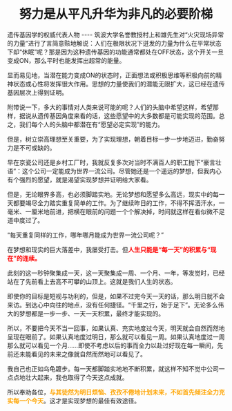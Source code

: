 <h1 align=center>努力是从平凡升华为非凡的必要阶梯</h1>

遗传基因学的权威代表人物 ---- 筑波大学名誉教授村上和雄先生对“火灾现场异常的力量”进行了言简意赅地解说：人们在极限状况下迸发的力量为什么在平常状态下却“休眠”呢？那是因为这种遗传基因的功能通常都处在OFF状态，这个开关一旦变成ON，那么平时也能发挥出超常的能量。

显而易见地，当潜在能力变成ON的状态时，正面想法或积极思维等积极向前的精神状态或心性将发挥很大作用。思想的力量使我们的潜能无限扩大，这已经在遗传基因层次上得到证明。

附带说一下，多大的事情对人类来说可能的呢？人们的头脑中希望这样，希望那样，据说从遗传基因角度来看的话，这些愿望中的大多数都是可能实现的范围。总之，我们每个人的头脑中都潜在有“愿望必定实现”的能力。

但是，树立崇高理想至关重要，为了实现理想，朝着目标一步一步地迈进，勤奋努力是不可或缺的。

早在京瓷公司还是乡村工厂时，我就反复多次对当时不满百人的职工抛下“豪言壮语”：这个公司一定能成为世界一流公司。尽管她还是一个遥远的梦想，但我内心有个强烈的愿望，就是渴望实现梦想并证明给大家看。

但是，无论眼界多高，也必须脚踏实地。无论梦想和愿望多么高远，现实中的每一天都要竭尽全力踏实重复简单的工作。为了继续昨日的工作，不得不挥洒汗水，一毫米、一厘米地前进，把横在眼前的问题一个个解决掉，时间就这样在看似微不足道中度过了。

“每天重复同样的工作，哪年哪月能成为世界一流公司呢？”

在梦想和现实的巨大落差中，我屡受打击。但<font color=red>**人生只能是“每一天”的积累与“现在”的连续。**</font>

此刻的这一秒钟聚集成一天，这一天聚集成一周、一个月、一年，等发觉时，已经站在了先前看上去高不可攀的山顶上。这就是我们人生的状态。

即使你的目标是短视与功利的，但是，如果不过完今天一天的话，那么明日就不会来访。到达心中向往的地点，没有任何捷径。“千里之行，始于足下”。无论多么伟大的梦想都是一步一步、一天一天积累，最终才能实现的。

所以，不要把今天不当一回事，如果认真、充实地度过今天，明天就会自然而然地呈现在眼前了。如果认真地度过明日，那么就可以看见一周。如果认真地度过一周那么就可以看见一个月……即使不考虑以后的事而全力以赴过好现在每一瞬间，先前还未能看见的未来之像就自然而然地可以看见了。

我自己也正如乌龟踱步。每一天都脚踏实地地不断积累，就这样不知不觉中公司一点点地壮大起来，我也取得了今天这点成就。

所以奉劝各位，<font color=orange>**与其徒然为明日烦恼、孜孜不倦地计划未来，不如首先倾注全力充实每一个今天**</font>。这才是实现梦想的最佳有效途径。


